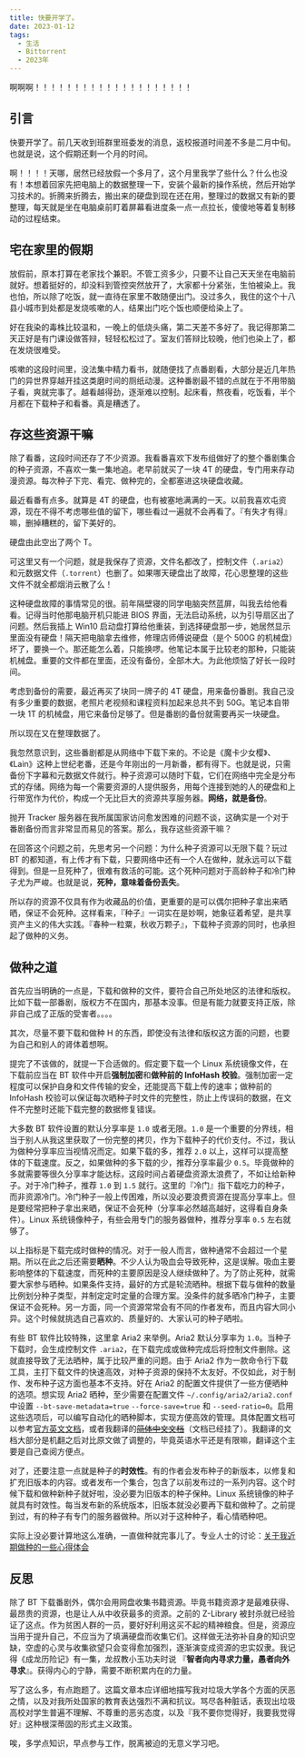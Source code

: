 ```yaml
---
title: 快要开学了。
date: 2023-01-12
tags:
  - 生活
  - Bittorrent
  - 2023年
---
```


啊啊啊！！！！！！！！！！！！！！！！！！！！


## 引言

快要开学了。前几天收到班群里班委发的消息，返校报道时间差不多是二月中旬。也就是说，这个假期还剩一个月的时间。

啊！！！！天哪，居然已经放假一个多月了，这个月里我学了些什么？什么也没有！本想着回家先把电脑上的数据整理一下，安装个最新的操作系统，然后开始学习技术的。折腾来折腾去，搬出来的硬盘到现在还在用，整理过的数据又有新的要整理，每天就是坐在电脑桌前盯着屏幕看进度条一点一点拉长，傻傻地等着复制移动的过程结束。


## 宅在家里的假期

放假前，原本打算在老家找个兼职。不管工资多少，只要不让自己天天坐在电脑前就好。想着挺好的，却没料到管控突然放开了，大家都十分紧张，生怕被染上。我也怕，所以除了吃饭，就一直待在家里不敢随便出门。没过多久，我住的这个十八县小城市到处都是发烧咳嗽的人，结果出门吃个饭也顺便给染上了。

好在我染的毒株比较温和，一晚上的低烧头痛，第二天差不多好了。我记得那第二天正好是有门课设做答辩，轻轻松松过了。室友们答辩比较晚，他们也染上了，都在发烧很难受。

咳嗽的这段时间里，没法集中精力看书，就随便找了点番剧看，大部分是近几年热门的异世界穿越开挂这类磨时间的厕纸动漫。这种番剧最不错的点就在于不用带脑子看，爽就完事了。越看越得劲，逐渐难以控制。起床看，熬夜看，吃饭看，半个月都在下载种子和看番。真是糟透了。


## 存这些资源干嘛

除了看番，这段时间还存了不少资源。我看番喜欢下发布组做好了的整个番剧集合的种子资源，不喜欢一集一集地追。老早前就买了一块 4T 的硬盘，专门用来存动漫资源。每次种子下完、看完、做种完的，全都塞进这块硬盘收藏。

最近看番有点多。就算是 4T 的硬盘，也有被塞地满满的一天。以前我喜欢屯资源，现在不得不考虑哪些值的留下，哪些看过一遍就不会再看了。『有失才有得』嘛，删掉糟糕的，留下美好的。

硬盘由此空出了两个 T。

可这里又有一个问题，就是我保存了资源，文件名都改了，控制文件（`.aria2`）和元数据文件（`.torrent`）也删了。如果哪天硬盘出了故障，花心思整理的这些文件不就全都烟消云散了么！

这种硬盘故障的事情常见的很。前年隔壁寝的同学电脑突然蓝屏，叫我去给他看看。记得当时他那电脑开机只能进 BIOS 界面，无法启动系统，以为引导扇区出了问题。然后我插上 Win10 启动盘打算给他重装，到选择硬盘那一步，她居然显示里面没有硬盘！隔天把电脑拿去维修，修理店师傅说硬盘（是个 500G 的机械盘）坏了，要换一个。那还能怎么着，只能换啰。他笔记本属于比较老的那种，只能装机械盘。重要的文件都在里面，还没有备份，全部木大。为此他烦恼了好长一段时间。

考虑到备份的需要，最近再买了块同一牌子的 4T 硬盘，用来备份番剧。我自己没有多少重要的数据，老照片老视频和课程资料加起来总共不到 50G。笔记本自带一块 1T 的机械盘，用它来备份足够了。但是番剧的备份就需要再买一块硬盘。

所以现在又在整理数据了。

我忽然意识到，这些番剧都是从网络中下载下来的。不论是《魔卡少女樱》、《Lain》这种上世纪老番，还是今年刚出的一月新番，都有得下。也就是说，只需备份下字幕和元数据文件就行。种子资源可以随时下载，它们在网络中完全是分布式的存储。网络为每一个需要资源的人提供服务，用每个连接到她的人的硬盘和上行带宽作为代价，构成一个无比巨大的资源共享服务器。**网络，就是备份**。

抛开 Tracker 服务器在我所属国家访问愈发困难的问题不谈，这确实是一个对于番剧备份而言非常显而易见的答案。那么，我存这些资源干嘛？

在回答这个问题之前，先思考另一个问题：为什么种子资源可以无限下载？玩过 BT 的都知道，有上传才有下载，只要网络中还有一个人在做种，就永远可以下载得到。但是一旦死种了，很难有救活的可能。这个死种问题对于高龄种子和冷门种子尤为严峻。也就是说，**死种，意味着备份丢失**。

所以存的资源不仅具有作为收藏品的价值，更重要的是可以偶尔把种子拿出来晒晒，保证不会死种。这样看来，『种子』一词实在是妙啊，她象征着希望，是共享资产主义的伟大实践。『春种一粒粟，秋收万颗子』，下载种子资源的同时，也承担起了做种的义务。


## 做种之道

首先应当明确的一点是，下载和做种的文件，要符合自己所处地区的法律和版权。比如下载一部番剧，版权方不在国内，那基本没事。但是有能力就要支持正版，除非自己成了正版的受害者。。。。

其次，尽量不要下载和做种 H 的东西，即使没有法律和版权这方面的问题，也要为自己和别人的肾体着想啊。

提完了不该做的，就提一下合适做的。假定要下载一个 Linux 系统镜像文件，在下载前应当在 BT 软件中开启**强制加密**和**做种前的 InfoHash 校验**。强制加密一定程度可以保护自身和文件传输的安全，还能提高下载上传的速率；做种前的 InfoHash 校验可以保证每次晒种子时文件的完整性，防止上传误码的数据，在文件不完整时还能下载完整的数据修复错误。

大多数 BT 软件设置的默认分享率是 `1.0` 或者无限。`1.0` 是一个重要的分界线，相当于别人从我这里获取了一份完整的拷贝，作为下载种子的代价支付。不过，我认为做种分享率应当视情况而定。如果下载的多，推荐 `2.0` 以上，这样可以提高整体的下载速度。反之，如果做种的多下载的少，推荐分享率最少 `0.5`。毕竟做种的多就需要等很久分享率才能达标，这段时间占着硬盘资源太浪费了，不如让给新种子。对于冷门种子，推荐 `1.0` 到 `1.5` 就行。这里的『冷门』指下载吃力的种子，而非资源冷门。冷门种子一般上传困难，所以没必要浪费资源在提高分享率上。但是要经常把种子拿出来晒，保证不会死种（分享率必然越高越好，这得看自身条件）。Linux 系统镜像种子，有些会用专门的服务器做种，推荐分享率 `0.5` 左右就够了。

以上指标是下载完成时做种的情况。对于一般人而言，做种通常不会超过一个星期。所以在此之后还需要**晒种**。不少人认为吸血会导致死种，这是误解。吸血主要影响整体的下载速度，而死种的主要原因是没人继续做种了。为了防止死种，就需要大家参与晒种。如果条件支持，最好的方式是轮流晒种。根据下载与做种的数量比例划分种子类型，并制定定时定量的合理方案。没条件的就多晒冷门种子，主要保证不会死种。另一方面，同一个资源常常会有不同的作者发布，而且内容大同小异。这个时候就挑选自己喜欢的、质量好的、大家认可的种子晒啦。

有些 BT 软件比较特殊，这里拿 Aria2 来举例。Aria2 默认分享率为 `1.0`。当种子下载时，会生成控制文件 `.aria2`，在下载完成或做种完成后将控制文件删除。这就直接导致了无法晒种，属于比较严重的问题。由于 Aria2 作为一款命令行下载工具，主打下载文件的快速高效，对种子资源的保持不太友好。不仅如此，对于制作、发布种子这方面也基本不支持。好在 Aria2 的配置文件提供了一些方便晒种的选项。想实现 Aria2 晒种，至少需要在配置文件 `~/.config/aria2/aria2.conf` 中设置 `--bt-save-metadata=true` `--force-save=true` 和 `--seed-ratio=0`。启用这些选项后，可以编写自动化的晒种脚本，实现方便高效的管理。具体配置文档可以参考[官方英文文档](https://aria2.github.io/manual/en/html/aria2c.html)，或者我翻译的~~[简体中文文档](/docs/category/aria2-中文文档)~~（文档已经挂了）。我翻译的文档大部分是机翻之后对比原文做了调整的，毕竟英语水平还是有限嘛，翻译这个主要是自己查阅方便点。

对了，还要注意一点就是种子的**时效性**。有的作者会发布种子的新版本，以修复和扩充旧版本的内容。或者发布一个集合，包含了以前发布过的一系列内容。这个时候下载和做种新种子就好啦，没必要为旧版本的种子保种。Linux 系统镜像的种子就具有时效性。每当发布新的系统版本，旧版本就没必要再下载和做种了。之前提到过，有的种子有专门的服务器做种。所以对于这种种子，看心情晒种吧。

实际上没必要计算地这么准确，一直做种就完事儿了。专业人士的讨论：[关于我近期做种的一些心得体会](https://www.cometbbs.com/t/关于我近期做种的一些心得体会/71756)


## 反思

除了 BT 下载番剧外，偶尔会用网盘收集书籍资源。毕竟书籍资源才是最难获得、最昂贵的资源，也是让人从中收获最多的资源。之前的 Z-Library 被封杀就已经验证了这点。作为贫困人群的一员，要好好利用这买不起的精神粮食。但是，资源应当用于提升自己，不应当为了填满硬盘而收集它们。这样做无法弥补自身的知识空缺，空虚的心灵与收集欲望只会变得愈加强烈，逐渐演变成资源的忠实奴隶。我记得《成龙历险记》有一集，龙叔教小玉功夫时说 『**智者向内寻求力量，愚者向外寻求**』。获得内心的宁静，需要不断积累内在的力量。

写了这么多，有点跑题了。这篇文章本应详细地描写我对垃圾大学各个方面的厌恶之情，以及对我所处国家的教育表达强烈不满和抗议。骂尽各种脏话，表现出垃圾高校对学生普遍不理解、不尊重的恶劣态度，以及『我不要你觉得好，我要我觉得好』这种根深蒂固的形式主义政策。

唉，多学点知识，早点参与工作，脱离被迫的无意义学习吧。
